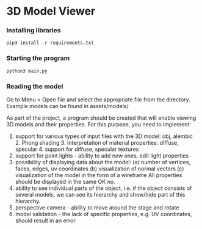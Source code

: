 # 3D Model Viewer

### Installing libraries
`pip3 install -r requirements.txt`

### Starting the program
`python3 main.py`

### Reading the model
Go to Menu > Open file and select the appropriate file from the directory. Example models can be found in assets/models/

As part of the project, a program should be created that will enable viewing 3D models and their properties. For this purpose, you need to implement: 
1. support for various types of input files with the 3D model: obj, alembic 2. Phong shading 3. interpretation of material properties: diffuse, specular 4. support for diffuse, specular textures
5. support for point lights - ability to add new ones, edit light properties
6. possibility of displaying data about the model: (a) number of vertices, faces, edges, uv coordinates (b) visualization of normal vectors (c) visualization of the model in the form of a wireframe All properties should be displayed in the same OK no.
7. ability to see individual parts of the object, i.e. if the object consists of several models, we can see its hierarchy and show/hide part of this hierarchy.
8. perspective camera - ability to move around the stage and rotate
9. model validation - the lack of specific properties, e.g. UV coordinates, should result in an error
